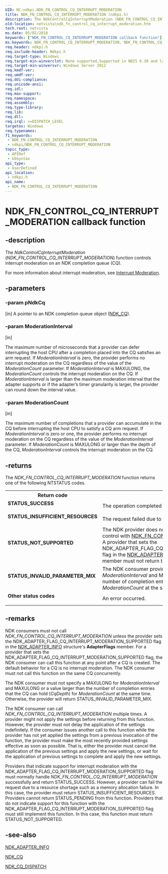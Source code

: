 ```yaml
---
UID: NC:ndkpi.NDK_FN_CONTROL_CQ_INTERRUPT_MODERATION
title: NDK_FN_CONTROL_CQ_INTERRUPT_MODERATION (ndkpi.h)
description: The NdkControlCqInterruptModeration (NDK_FN_CONTROL_CQ_INTERRUPT_MODERATION) function controls interrupt moderation on an NDK completion queue (CQ).
old-location: netvista\ndk_fn_control_cq_interrupt_moderation.htm
tech.root: netvista
ms.date: 05/02/2018
keywords: ["NDK_FN_CONTROL_CQ_INTERRUPT_MODERATION callback function"]
ms.keywords: NDK_FN_CONTROL_CQ_INTERRUPT_MODERATION, NDK_FN_CONTROL_CQ_INTERRUPT_MODERATION callback, NdkControlCqInterruptModeration, NdkControlCqInterruptModeration callback function [Network Drivers Starting with Windows Vista], ndkpi/NdkControlCqInterruptModeration, netvista.ndk_fn_control_cq_interrupt_moderation
req.header: ndkpi.h
req.include-header: Ndkpi.h
req.target-type: Windows
req.target-min-winverclnt: None supported,Supported in NDIS 6.30 and later.
req.target-min-winversvr: Windows Server 2012
req.kmdf-ver: 
req.umdf-ver: 
req.ddi-compliance: 
req.unicode-ansi: 
req.idl: 
req.max-support: 
req.namespace: 
req.assembly: 
req.type-library: 
req.lib: 
req.dll: 
req.irql: <=DISPATCH_LEVEL
targetos: Windows
req.typenames: 
f1_keywords:
 - NDK_FN_CONTROL_CQ_INTERRUPT_MODERATION
 - ndkpi/NDK_FN_CONTROL_CQ_INTERRUPT_MODERATION
topic_type:
 - APIRef
 - kbSyntax
api_type:
 - UserDefined
api_location:
 - ndkpi.h
api_name:
 - NDK_FN_CONTROL_CQ_INTERRUPT_MODERATION
---
```


# NDK_FN_CONTROL_CQ_INTERRUPT_MODERATION callback function


## -description

The <i>NdkControlCqInterruptModeration</i> (<i>NDK_FN_CONTROL_CQ_INTERRUPT_MODERATION</i>) function controls interrupt moderation on an NDK completion queue (CQ).

For more information about interrupt moderation, see <a href="/windows-hardware/drivers/network/interrupt-moderation">Interrupt Moderation</a>.

## -parameters

### -param pNdkCq 

[in]
A pointer to an NDK completion queue object (<a href="/windows-hardware/drivers/ddi/ndkpi/ns-ndkpi-_ndk_cq">NDK_CQ</a>).

### -param ModerationInterval 

[in]

The maximum number of microseconds that a provider can defer interrupting the host CPU after a completion placed into the CQ satisfies an arm request. If <i>ModerationInterval</i> is zero, the provider performs no interrupt moderation  on the CQ regardless of the value of the <i>ModerationCount</i> parameter. If <i>ModerationInterval</i> is MAXULONG, the  <i>ModerationCount</i> controls the interrupt moderation on the CQ. If <i>ModerationInterval</i> is larger than the maximum moderation interval that the adapter supports or if the adapter’s timer granularity is larger, the provider can round down the interval value.

### -param ModerationCount 

[in]

The maximum number of completions that a provider can accumulate in the CQ before interrupting the host CPU to satisfy a CQ arm request. If  <i>ModerationInterval</i> is zero  or one,  the provider performs no interrupt moderation on the CQ regardless of the value of the <i>ModerationInterval</i> parameter. If <i>ModerationCount</i> is MAXULONG or larger than the depth of the CQ,   <i>ModerationInterval</i> controls the interrupt moderation on the CQ.

## -returns

The 
     <i>NDK_FN_CONTROL_CQ_INTERRUPT_MODERATION</i> function returns one of the following NTSTATUS codes.

<table>
<tr>
<th>Return code</th>
<th>Description</th>
</tr>
<tr>
<td width="40%">
<dl>
<dt><b>STATUS_SUCCESS</b></dt>
</dl>
</td>
<td width="60%">
The operation completed successfully.

</td>
</tr>
<tr>
<td width="40%">
<dl>
<dt><b>STATUS_INSUFFICIENT_RESOURCES</b></dt>
</dl>
</td>
<td width="60%">
 The request failed due to insufficient resources. 

</td>
</tr>
<tr>
<td width="40%">
<dl>
<dt><b>STATUS_NOT_SUPPORTED</b></dt>
</dl>
</td>
<td width="60%">
The NDK 
provider does not support CQ interrupt moderation control with <a href="/windows-hardware/drivers/ddi/ndkpi/nc-ndkpi-ndk_fn_control_cq_interrupt_moderation">NDK_FN_CONTROL_CQ_INTERRUPT_MODERATION</a>. A provider that sets the NDK_ADAPTER_FLAG_CQ_INTERRUPT_MODERATION_SUPPORT flag in the <a href="/windows/win32/api/ndkinfo/ns-ndkinfo-ndk_adapter_info">NDK_ADAPTER_INFO</a> structure's <b>AdapterFlags</b> member must not return this status code.


</td>
</tr>
<tr>
<td width="40%">
<dl>
<dt><b>STATUS_INVALID_PARAMETER_MIX</b></dt>
</dl>
</td>
<td width="60%">
The NDK 
consumer provided a MAXULONG for <i>ModerationInterval</i> and MAXULONG or a value larger than the  number of completion entries that the CQ can hold for <i>ModerationCount</i> at the same time.


</td>
</tr>
<tr>
<td width="40%">
<dl>
<dt><b>Other status codes</b></dt>
</dl>
</td>
<td width="60%">
An error occurred. 

</td>
</tr>
</table>

## -remarks

NDK consumers must not call <i>NDK_FN_CONTROL_CQ_INTERRUPT_MODERATION</i> unless the provider sets the NDK_ADAPTER_FLAG_CQ_INTERRUPT_MODERATION_SUPPORTED  flag in the <a href="/windows/win32/api/ndkinfo/ns-ndkinfo-ndk_adapter_info">NDK_ADAPTER_INFO</a> structure's <b>AdapterFlags</b> member. For a provider that sets the NDK_ADAPTER_FLAG_CQ_INTERRUPT_MODERATION_SUPPORTED flag, the NDK consumer can call this function at any point after a CQ is created. The default behavior for a CQ is no interrupt moderation. The NDK consumer must not call this function on the same CQ concurrently.


The NDK consumer must not specify a MAXULONG for <i>ModerationInterval</i> and MAXULONG or a value larger than the  number of completion entries that the CQ can hold  (<i>CqDepth</i>) for <i>ModerationCount</i> at the same time. Otherwise, the provider will return STATUS_INVALID_PARAMETER_MIX.


The NDK consumer can call <i>NDK_FN_CONTROL_CQ_INTERRUPT_MODERATION</i> multiple times. A provider might not apply the settings before returning from this function.  However, the provider must not delay the application of the settings indefinitely. If the consumer issues another call to this function while the provider has not yet applied the settings from a previous invocation of the function, the provider must make the most recently provided settings effective as soon as possible. That is, either the provider must cancel the application of the previous settings and apply the new settings, or wait for the application of previous settings to complete and apply the new settings.

Providers that indicate support for interrupt moderation with the NDK_ADAPTER_FLAG_CQ_INTERRUPT_MODERATION_SUPPORTED flag must normally handle <i>NDK_FN_CONTROL_CQ_INTERRUPT_MODERATION</i> successfully and return STATUS_SUCCESS.  However,  a provider can fail the request due to a resource shortage such as a memory allocation failure. In this case,  the provider must return STATUS_INSUFFICIENT_RESOURCES. Providers cannot return STATUS_PENDING from this function. Providers that do not indicate support for this function with the NDK_ADAPTER_FLAG_CQ_INTERRUPT_MODERATION_SUPPORTED flag must still implement this function. In this case,  this function  must return STATUS_NOT_SUPPORTED.

## -see-also

<a href="/windows/win32/api/ndkinfo/ns-ndkinfo-ndk_adapter_info">NDK_ADAPTER_INFO</a>



<a href="/windows-hardware/drivers/ddi/ndkpi/ns-ndkpi-_ndk_cq">NDK_CQ</a>



<a href="/windows-hardware/drivers/ddi/ndkpi/ns-ndkpi-_ndk_cq_dispatch">NDK_CQ_DISPATCH</a>

